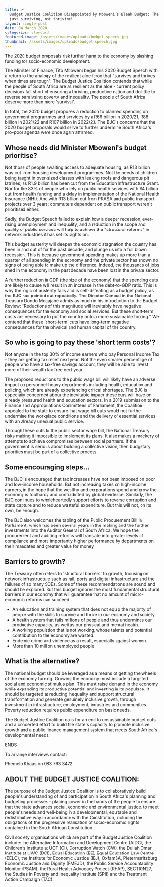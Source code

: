 ```yaml
---
title: >-
  Budget Justice Coalition Disappointed by Mboweni’s Bleak Budget: The Aloe is
  just surviving, not thriving!
layout: single-post
date: 04 March 2020
categories: standard
featured-image: /assets/images/uploads/budget-speech.jpg
thumbnail: /assets/images/uploads/budget-speech.jpg
---
```

The 2020 budget proposals risk further harm to the economy by slashing funding for socio-economic development.

The Minister of Finance, Tito Mboweni began his 2020 Budget Speech with a return to the analogy of the resilient aloe ferox that &quot;survives and thrives when times are tough&quot;. The Budget Justice Coalition contends that while the people of South Africa are as resilient as the aloe - current policy decisions fall short of ensuring a thriving, productive nation and do little to reverse paralysing poverty and inequality. The people of South Africa deserve more than mere &#39;survival&#39;.

In total, the 2020 budget proposes a reduction to planned spending on government programmes and services by a R66 billion in 2020/21, R88 billion in 2021/22 and R107 billion in 2022/23. The BJC&#39;s concerns that the 2020 budget proposals would serve to further undermine South Africa&#39;s pro-poor agenda were once again affirmed.

## Whose needs did Minister Mboweni&#39;s budget prioritise?

Not those of people awaiting access to adequate housing, as R13 billion was cut from housing development programmes. Not the needs of children being taught in over-sized classes with leaking roofs and dangerous pit latrines, as R1.9 billion has been cut from the Education Infrastructure Grant. Nor for the 83% of people who rely on public health services with R4 billion cut from health funding and a delay in implementation of the National Health Insurance (NHI). And with R13 billion cut from PRASA and public transport projects over 3 years; commuters dependent on public transport weren&#39;t prioritised either.

Sadly, the Budget Speech failed to explain how a deeper recession, ever-rising unemployment and inequality, and a reduction in the scope and quality of public services will help to achieve the &quot;structural reforms&quot; in network industries it has set its sights on.

This budget austerity will deepen the economic stagnation the country has been in and out of for the past decade, and plunge us into a full blown recession. This is because government spending makes up more than a quarter of all spending in the economy and the private sector has shown no signs of being able to make up the difference. Indeed, the thousands of jobs shed in the economy in the past decade have been lost in the private sector.

A further reduction in GDP (the size of the economy) that the spending cuts are likely to cause will result in an increase in the debt-to-GDP ratio. This is why the logic of austerity fails and is self-defeating as a budget policy, as the BJC has pointed out repeatedly. The Director General in the National Treasury Dondo Mogajane admits as much in his introduction to the Budget Review: &quot;Reductions of this magnitude will inevitably have negative consequences for the economy and social services. But these short‐term costs are necessary to put the country onto a more sustainable footing.&quot;  We contend that these &#39;short-term&#39; cuts have long-term negative consequences for the physical and human capital of the country.

## So who is going to pay these &#39;short term costs&#39;?

Not anyone in the top 30% of income earners who pay Personal Income Tax - they are getting tax relief next year. Not the even smaller percentage of people who have a tax-free savings account, they will be able to invest more of their wealth tax free next year.

The proposed reductions to the public wage bill will likely have an adverse impact on personnel-heavy departments including health, education and policing, which are already experiencing critical shortages. The BJC is especially concerned about the inevitable impact these cuts will have on already pressured health and education sectors. In a 2019 submission to the Finance and Appropriations Committees of Parliament, the Coalition appealed to the state to ensure that wage bill cuts would not further undermine the workplace conditions and the delivery of essential services with an already unequal public service.

Through these cuts to the public sector wage bill, the National Treasury risks making it impossible to implement its plans. It also makes a mockery of attempts to achieve compromises between social partners. If the government is serious about building a collective vision, then budgetary priorities must be part of a collective process.

## Some encouraging steps...

The BJC is encouraged that tax increases have not been imposed on poor and low-income households. But not increasing taxes on high-income earners, in the hope that the wealthy and corporations spend and grow the economy is foolhardy and contradicted by global evidence. Similarly, the BJC continues to wholeheartedly support efforts to reverse corruption and state capture and to reduce wasteful expenditure. But this will not, on its own, be enough.

The BJC also welcomes  the tabling of the Public Procurement Bill in Parliament, which has been several years in the making and the further investments into the Auditor General of South Africa. We hope the procurement and auditing reforms will translate into greater levels of compliance and more importantly higher performance by departments on their mandates and greater value for money.

## Barriers to growth?

The Treasury often refers to &#39;structural barriers&#39; to growth, focusing on network infrastructure such as rail, ports and digital infrastructure and the failures of so many SOEs. Some of these recommendations are sound and should be explored. But this budget ignores the most fundamental structural barriers in our economy that will guarantee that no amount of micro-economic reforms can succeed:

- An education and training system that does not equip the majority of people with the skills to survive and thrive in our economy and society.
- A health system that fails millions of people and thus undermines our productive capacity, as well as our physical and mental health.
- A working population that is not working, whose talents and potential contribution to the economy are wasted.
- Endemic crime and violence as a result, especially against women.
- More than 10 million unemployed people

## What is the alternative?

The national budget should be leveraged as a means of getting the wheels of the economy turning. Growing the economy must include a targeted social and economic stimulus plan. This must raise demand in the economy while expanding its productive potential and investing in its populace. It should be targeted at reducing inequality and support structural transformation and generate genuinely inclusive growth, through investment in infrastructure, employment, industries and communities. Poverty reduction requires public expenditure on basic needs.

The Budget JustIce Coalition calls for an end to unsustainable budget cuts and a concerted effort to build the state&#39;s capacity to promote inclusive growth and a public finance management system that meets South Africa&#39;s developmental needs.

ENDS

To arrange interviews contact:

Phemelo Khaas on 083 763 3472

## ABOUT THE BUDGET JUSTICE COALITION:

The purpose of the Budget Justice Coalition is to collaboratively build people&#39;s understanding of and participation in South Africa&#39;s planning and budgeting processes – placing power in the hands of the people to ensure that the state advances social, economic and environmental justice, to meet people&#39;s needs and well-being in a developmental, equitable and redistributive way in accordance with the Constitution, including the obligations of the progressive realisation of socio-economic rights contained in the South African Constitution.

Civil society organisations which are part of the Budget Justice Coalition include: the Alternative Information and Development Centre (AIDC), the Children&#39;s Institute at UCT (CI), Corruption Watch (CW), the Dullah Omar Institute at UWC (DOI), Equal Education (EE), Equal Education Law Centre (EELC), the Institute for Economic Justice (IEJ), OxfamSA, Pietermaritzburg Economic Justice and Dignity (PMEJD), the Public Service Accountability Monitor (PSAM), the Rural Health Advocacy Project (RHAP), SECTION27, the Studies in Poverty and Inequality Institute (SPII) and the Treatment Action Campaign (TAC).